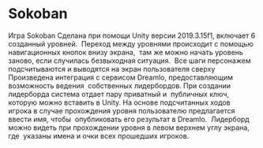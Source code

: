 # Sokoban
Игра Sokoban
Сделана при помощи Unity версии 2019.3.15f1, включает 6 созданный уровней. 
Переход между уровнями происходит с помощью навигационных кнопок внизу экрана,  там же можно начать уровень заново, если случилась безвыходная ситуация. 
Все шаги персонажем подсчитываются и выводятся на экран пользователя сверху 
Произведена интеграция с сервисом Dreamlo, предоставляющим возможность ведения  собственных лидербордов. При создании лидерборда система отдает пару приватный и  публичных ключ, которую можно вставить в Unity. На основе подсчитанных ходов  игрока в случае прохождения уровня пользователю предлагается ввести имя, чтобы  опубликовать его результат в Dreamlo. 
Лидерборд можно видеть при прохождении уровня в левом верхнем углу экрана, где  указаны имена и очки всех прошедших игроков. 
